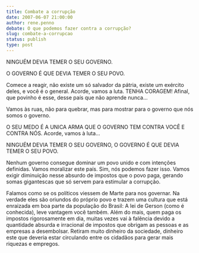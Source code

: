 ```yaml
---
title: Combate a corrupção
date: 2007-06-07 21:00:00
author: rene.penno
debate: O que podemos fazer contra a corrupção?
slug: combate-a-corrupcao
status: publish 
type: post
---
```


NINGUÉM DEVIA TEMER O SEU GOVERNO.  

O GOVERNO É QUE DEVIA TEMER O SEU POVO.  

Comece a reagir, não existe um só salvador da pátria, existe um exército deles, e você é o general. Acorde, vamos a luta. TENHA CORAGEM! Afinal, que povinho é esse, desse país que não aprende nunca...  

Vamos às ruas, não para quebrar, mas para mostrar para o governo que nós somos o governo.  

O SEU MEDO É A UNICA ARMA QUE O GOVERNO TEM CONTRA VOCÊ E CONTRA NÓS. Acorde, vamos à luta...  

NINGUÉM DEVIA TEMER O SEU GOVERNO, O GOVERNO É QUE DEVIA TEMER O SEU POVO.  

Nenhum governo consegue dominar um povo unido e com intenções definidas. Vamos moralizar este país. Sim, nós podemos fazer isso. Vamos exigir diminuição nesse absurdo de impostos que o povo paga, gerando somas gigantescas que só servem para estimular a corrupção.  

Falamos como se os políticos viessem de Marte para nos governar. Na verdade eles são oriundos do próprio povo e trazem uma cultura que está enraizada em boa parte da população do Brasil: A lei de Gerson (como é conhecida), leve vantagem você também. Além do mais, quem paga os impostos rigorosamente em dia, muitas vezes vai à falência devido a quantidade absurda e irracional de impostos que obrigam as pessoas e as empresas a desembolsar. Retiram muito dinheiro da sociedade, dinheiro este que deveria estar circulando entre os cidadãos para gerar mais riquezas e empregos.
